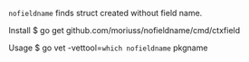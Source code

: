`nofieldname` finds struct created without field name.

Install
$ go get github.com/moriuss/nofieldname/cmd/ctxfield

Usage
$ go vet -vettool=`which nofieldname` pkgname
